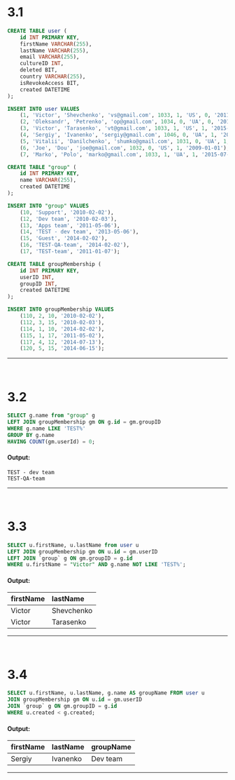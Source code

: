 # 3.1

```sql
CREATE TABLE user (
	id INT PRIMARY KEY,
    firstName VARCHAR(255),
    lastName VARCHAR(255),
    email VARCHAR(255),
    cultureID INT,
    deleted BIT,
    country VARCHAR(255),
    isRevokeAccess BIT,
    created DATETIME
);
```

```sql
INSERT INTO user VALUES
    (1, 'Victor', 'Shevchenko', 'vs@gmail.com', 1033, 1, 'US', 0, '2011-04-05'),
    (2, 'Oleksandr', 'Petrenko', 'op@gmail.com', 1034, 0, 'UA', 0, '2014-05-01'),
    (3, 'Victor', 'Tarasenko', 'vt@gmail.com', 1033, 1, 'US', 1, '2015-07-03'),
    (4, 'Sergiy', 'Ivanenko', 'sergiy@gmail.com', 1046, 0, 'UA', 1, '2010-02-02'),
    (5, 'Vitalii', 'Danilchenko', 'shumko@gmail.com', 1031, 0, 'UA', 1, '2014-05-01'),
    (6, 'Joe', 'Dou', 'joe@gmail.com', 1032, 0, 'US', 1, '2009-01-01'),
    (7, 'Marko', 'Polo', 'marko@gmail.com', 1033, 1, 'UA', 1, '2015-07-03');
```

```sql
CREATE TABLE "group" (
    id INT PRIMARY KEY,
    name VARCHAR(255),
    created DATETIME
);
```

```sql
INSERT INTO "group" VALUES
    (10, 'Support', '2010-02-02'),
    (12, 'Dev team', '2010-02-03'),
    (13, 'Apps team', '2011-05-06'),
    (14, 'TEST - dev team', '2013-05-06'),
    (15, 'Guest', '2014-02-02'),
    (16, 'TEST-QA-team', '2014-02-02'),
    (17, 'TEST-team', '2011-01-07');
```

```sql
CREATE TABLE groupMembership (
    id INT PRIMARY KEY,
    userID INT,
    groupID INT,
    created DATETIME
);
```

```sql
INSERT INTO groupMembership VALUES
    (110, 2, 10, '2010-02-02'),
    (112, 3, 15, '2010-02-03'),
    (114, 1, 10, '2014-02-02'),
    (115, 1, 17, '2011-05-02'),
    (117, 4, 12, '2014-07-13'),
    (120, 5, 15, '2014-06-15');
```

------------------------------
<br>


# 3.2

```sql
SELECT g.name from "group" g
LEFT JOIN groupMembership gm ON g.id = gm.groupID
WHERE g.name LIKE 'TEST%'
GROUP BY g.name
HAVING COUNT(gm.userId) = 0;
```

#### Output:
```
TEST - dev team
TEST-QA-team
```
------------------------------
<br>


# 3.3

```sql
SELECT u.firstName, u.lastName from user u
LEFT JOIN groupMembership gm ON u.id = gm.userID
LEFT JOIN `group` g ON gm.groupID = g.id
WHERE u.firstName = "Victor" AND g.name NOT LIKE 'TEST%';
```

#### Output:
| firstName | lastName |
|:----------|:---------|
| Victor	| Shevchenko
|Victor	| Tarasenko

------------------------------
<br>


# 3.4

```sql
SELECT u.firstName, u.lastName, g.name AS groupName FROM user u
JOIN groupMembership gm ON u.id = gm.userID
JOIN `group` g ON gm.groupID = g.id
WHERE u.created < g.created;
```

#### Output:
| firstName | lastName | groupName |
|:----------|:---------|:----------|
| Sergiy	|Ivanenko	|Dev team   |

------------------------------
<br>


